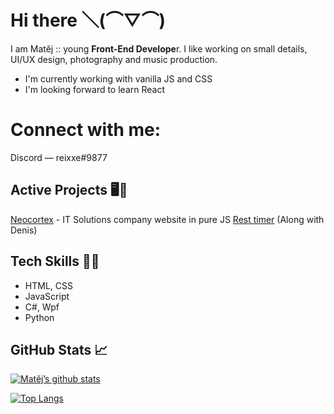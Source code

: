 # Hi there ＼(⌒▽⌒)
I am Matěj :: young **Front-End Develope**r. I like working on small details, UI/UX design, photography and music production.
- I'm currently working with vanilla JS and CSS
- I'm looking forward to learn React

# Connect with me:
Discord — reixxe#9877

## Active Projects 🖥️🧾
[Neocortex](https://github.com/mateyy11/neocortex-web) - IT Solutions company website in pure JS
[Rest timer](https://github.com/DenisMatsenko/Rest-Timer-Web) (Along with Denis)

## Tech Skills 👨‍💻
- HTML, CSS
- JavaScript
- C#, Wpf
- Python

## GitHub Stats 📈
[![Matěj’s github stats](https://github-readme-stats.vercel.app/api?username=mateyy11)](https://https://github.com/mateyy11)

[![Top Langs](https://github-readme-stats.vercel.app/api/top-langs/?username=mateyy11&layout=compact)](https://https://github.com/mateyy11)
